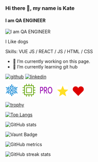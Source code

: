 ### Hi there 👋, my name is Kate
#### I am QA ENGINEER 
![I am QA ENGINEER ](Yenn-git/images/template.png)

I Like dogs

Skills: VUE JS / REACT / JS / HTML / CSS

- 🔭 I’m currently working on this page. 
- 🌱 I’m currently learning git hub 


[<img src='https://cdn.jsdelivr.net/npm/simple-icons@3.0.1/icons/github.svg' alt='github' height='40'>](https://github.com/https://github.com/Yenn-git/readme_x)  [<img src='https://cdn.jsdelivr.net/npm/simple-icons@3.0.1/icons/linkedin.svg' alt='linkedin' height='40'>](https://www.linkedin.com/in/https://www.linkedin.com/feed//)  

<a href='https://archiveprogram.github.com/'><img src='https://raw.githubusercontent.com/acervenky/animated-github-badges/master/assets/acbadge.gif' width='40' height='40'></a> <a href='https://docs.github.com/en/developers'><img src='https://raw.githubusercontent.com/acervenky/animated-github-badges/master/assets/devbadge.gif' width='40' height='40'></a> <a href='https://github.com/pricing'><img src='https://raw.githubusercontent.com/acervenky/animated-github-badges/master/assets/pro.gif' width='40' height='40'></a> <a href='https://stars.github.com/'><img src='https://raw.githubusercontent.com/acervenky/animated-github-badges/master/assets/starbadge.gif' width='35' height='35'></a> <a href='https://docs.github.com/en/github/supporting-the-open-source-community-with-github-sponsors'><img src='https://raw.githubusercontent.com/acervenky/animated-github-badges/master/assets/sponsorbadge.gif' width='35' height='35'></a> 

[![trophy](https://github-profile-trophy.vercel.app/?username=https://github.com/Yenn-git/readme_x)](https://github.com/ryo-ma/github-profile-trophy)

[![Top Langs](https://github-readme-stats.vercel.app/api/top-langs/?username=https://github.com/Yenn-git/readme_x)](https://github.com/anuraghazra/github-readme-stats)

![GitHub stats](https://github-readme-stats.vercel.app/api?username=https://github.com/Yenn-git/readme_x&show_icons=true&count_private=true)  

![Vaunt Badge](https://api.vaunt.dev/v1/github/entities/https://github.com/Yenn-git/readme_x/contributions?format=svg&private=true)  

![GitHub metrics](https://metrics.lecoq.io/https://github.com/Yenn-git/readme_x)  

![GitHub streak stats](https://streak-stats.demolab.com/?user=https://github.com/Yenn-git/readme_x)  

